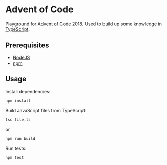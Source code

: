 # Advent of Code

Playground for [Advent of Code](https://adventofcode.com/) 2018.
Used to build up some knowledge in [TypeScript](https://www.typescriptlang.org).

## Prerequisites ##

- [NodeJS](https://nodejs.org/en/)
- [npm](https://www.npmjs.com/get-npm)

## Usage ##

Install dependencies:

    npm install

Build JavaScript files from TypeScript:

    tsc file.ts
    
or

    npm run build

Run tests:

    npm test